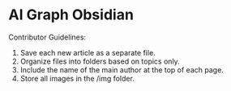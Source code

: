 # AI Graph Obsidian

Contributor Guidelines:

1. Save each new article as a separate file.
2. Organize files into folders based on topics only.
3. Include the name of the main author at the top of each page.
4. Store all images in the /img folder.
